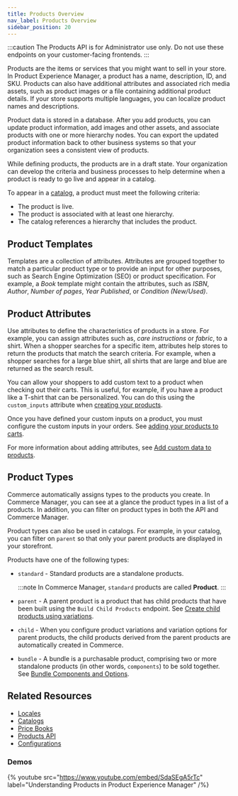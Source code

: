 ```yaml
---
title: Products Overview
nav_label: Products Overview
sidebar_position: 20
---
```


:::caution
The Products API is for Administrator use only. Do not use these endpoints on your customer-facing frontends.
:::

Products are the items or services that you might want to sell in your store. In Product Experience Manager, a product has a name, description, ID, and SKU. Products can also have additional attributes and associated rich media assets, such as product images or a file containing additional product details. If your store supports multiple languages, you can localize product names and descriptions.

Product data is stored in a database. After you add products, you can update product information, add images and other assets, and associate products with one or more hierarchy nodes. You can export the updated product information back to other business systems so that your organization sees a consistent view of products.

While defining products, the products are in a draft state. Your organization can develop the criteria and business processes to help determine when a product is ready to go live and appear in a catalog.

To appear in a [catalog](/docs/pxm/catalogs/catalogs), a product must meet the following criteria:

- The product is live.
- The product is associated with at least one hierarchy.
- The catalog references a hierarchy that includes the product.

## Product Templates

Templates are a collection of attributes. Attributes are grouped together to match a particular product type or to provide an input for other purposes, such as Search Engine Optimization (SEO) or product specification. For example, a *Book* template might contain the attributes, such as *ISBN*, *Author*, *Number of pages*, *Year Published*, or *Condition (New/Used)*.

## Product Attributes

Use attributes to define the characteristics of products in a store. For example, you can assign attributes such as, *care instructions* or *fabric*, to a shirt. When a shopper searches for a specific item, attributes help stores to return the products that match the search criteria. For example, when a shopper searches for a large blue shirt, all shirts that are large and blue are returned as the search result.

You can allow your shoppers to add custom text to a product when checking out their carts. This is useful, for example, if you have a product like a T-shirt that can be personalized. You can do this using the `custom_inputs` attribute when [creating your products](/docs/pxm/products/ep-pxm-products-api/create-a-product).

Once you have defined your custom inputs on a product, you must configure the custom inputs in your orders. See [adding your products to carts](/docs/commerce-cloud/carts/cart-items/add-product-to-cart).

For more information about adding attributes, see [Add custom data to products](/docs/pxm/products/extending-pxm-products/add-custom-data-to-pxm-products).

## Product Types

Commerce automatically assigns types to the products you create. In Commerce Manager, you can see at a glance the product types in a list of a products. In addition, you can filter on product types in both the API and Commerce Manager. 

Product types can also be used in catalogs. For example, in your catalog, you can filter on `parent` so that only your parent products are displayed in your storefront. 

Products have one of the following types:

* `standard` - Standard products are a standalone products.

   :::note
   In Commerce Manager, `standard` products are called **Product**.
   :::

* `parent` - A parent product is a product that has child products that have been built using the `Build Child Products` endpoint. See [Create child products using variations](/docs/pxm/products/pxm-product-variations/generate-pxm-variations).
* `child` -  When you configure product variations and variation options for parent products, the child products derived from the parent products are automatically created in Commerce.
* `bundle` - A bundle is a purchasable product, comprising two or more standalone products (in other words, `components`) to be sold together. See [Bundle Components and Options](/docs/pxm/products/pxm-bundles/pxm-bundles#bundle-components-and-options).

## Related Resources

- [Locales](/docs/pxm/products/locales/pxm-locales)
- [Catalogs](/docs/pxm/catalogs/catalogs)
- [Price Books](/docs/pxm/pricebooks/price-books)
- [Products API](/docs/pxm/products/ep-pxm-products-api/pxm-products-api-overview)
- [Configurations](/docs/pxm/products/pxm-products-commerce-manager/configure-locales)

### Demos

{% youtube src="https://www.youtube.com/embed/SdaSEgA5rTc" label="Understanding Products in Product Experience Manager" /%}
